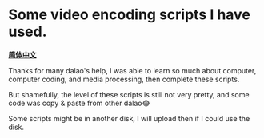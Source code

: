 # Some video encoding scripts I have used.

[**简体中文**](README-zh.md)

Thanks for many dalao's help, I was able to learn so much about computer, computer coding, and media processing, then complete these scripts.

But shamefully, the level of these scripts is still not very pretty, and some code was copy & paste from other dalao😂

Some scripts might be in another disk, I will upload then if I could use the disk.
